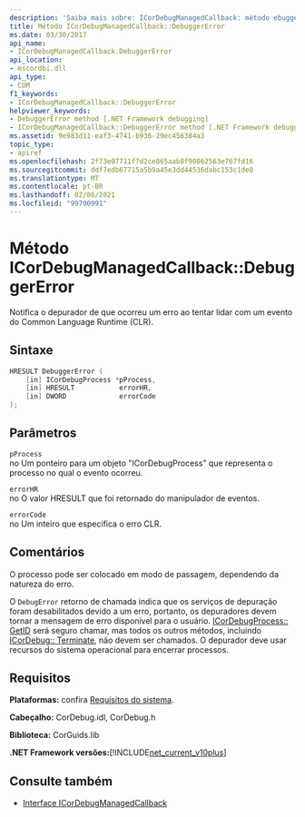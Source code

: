 ```yaml
---
description: 'Saiba mais sobre: ICorDebugManagedCallback: método ebuggerError de:D'
title: Método ICorDebugManagedCallback::DebuggerError
ms.date: 03/30/2017
api_name:
- ICorDebugManagedCallback.DebuggerError
api_location:
- mscordbi.dll
api_type:
- COM
f1_keywords:
- ICorDebugManagedCallback::DebuggerError
helpviewer_keywords:
- DebuggerError method [.NET Framework debugging]
- ICorDebugManagedCallback::DebuggerError method [.NET Framework debugging]
ms.assetid: 9e983d11-eaf3-4741-b936-29ec456384a3
topic_type:
- apiref
ms.openlocfilehash: 2f73e07711f7d2ce865aab8f90862563e767fd16
ms.sourcegitcommit: ddf7edb67715a5b9a45e3dd44536dabc153c1de0
ms.translationtype: MT
ms.contentlocale: pt-BR
ms.lasthandoff: 02/06/2021
ms.locfileid: "99790991"
---
```

# <a name="icordebugmanagedcallbackdebuggererror-method"></a>Método ICorDebugManagedCallback::DebuggerError

Notifica o depurador de que ocorreu um erro ao tentar lidar com um evento do Common Language Runtime (CLR).  
  
## <a name="syntax"></a>Sintaxe  
  
```cpp  
HRESULT DebuggerError (  
    [in] ICorDebugProcess *pProcess,  
    [in] HRESULT           errorHR,  
    [in] DWORD             errorCode  
);  
```  
  
## <a name="parameters"></a>Parâmetros  

 `pProcess`  
 no Um ponteiro para um objeto "ICorDebugProcess" que representa o processo no qual o evento ocorreu.  
  
 `errorHR`  
 no O valor HRESULT que foi retornado do manipulador de eventos.  
  
 `errorCode`  
 no Um inteiro que especifica o erro CLR.  
  
## <a name="remarks"></a>Comentários  

 O processo pode ser colocado em modo de passagem, dependendo da natureza do erro.  
  
 O `DebugError` retorno de chamada indica que os serviços de depuração foram desabilitados devido a um erro, portanto, os depuradores devem tornar a mensagem de erro disponível para o usuário. [ICorDebugProcess:: GetID](icordebugprocess-getid-method.md) será seguro chamar, mas todos os outros métodos, incluindo [ICorDebug:: Terminate](icordebug-terminate-method.md), não devem ser chamados. O depurador deve usar recursos do sistema operacional para encerrar processos.  
  
## <a name="requirements"></a>Requisitos  

 **Plataformas:** confira [Requisitos do sistema](../../get-started/system-requirements.md).  
  
 **Cabeçalho:** CorDebug.idl, CorDebug.h  
  
 **Biblioteca:** CorGuids.lib  
  
 **.NET Framework versões:**[!INCLUDE[net_current_v10plus](../../../../includes/net-current-v10plus-md.md)]  
  
## <a name="see-also"></a>Consulte também

- [Interface ICorDebugManagedCallback](icordebugmanagedcallback-interface.md)
